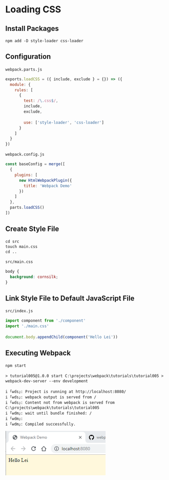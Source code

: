 # Loading CSS

## Install Packages

```shell
npm add -D style-loader css-loader
```

## Configuration

`webpack.parts.js`

```javascript
exports.loadCSS = ({ include, exclude } = {}) => ({
  module: {
    rules: [
      {
        test: /\.css$/,
        include,
        exclude,

        use: ['style-loader', 'css-loader']
      }
    ]
  }
})
```

`webpack.config.js`

```javascript
const baseConfig = merge([
  {
    plugins: [
      new HtmlWebpackPlugin({
        title: 'Webpack Demo'
      })
    ]
  },
  parts.loadCSS()
])
```

## Create Style File

```shell
cd src
touch main.css
cd ..
```

`src/main.css`

```css
body {
  background: cornsilk;
}
```

## Link Style File to Default JavaScript File

`src/index.js`

```javascript
import component from './component'
import './main.css'

document.body.appendChild(component('Hello Lei'))
```

## Executing Webpack

```shell
npm start

> tutorial005@1.0.0 start C:\projects\webpack\tutorials\tutorial005 > webpack-dev-server --env development

i ｢wds｣: Project is running at http://localhost:8080/
i ｢wds｣: webpack output is served from /
i ｢wds｣: Content not from webpack is served from C:\projects\webpack\tutorials\tutorial005
i ｢wdm｣: wait until bundle finished: /
i ｢wdm｣:
i ｢wdm｣: Compiled successfully.
```

<img src="./../images/002/001.PNG" style="float: left;" alt="webpack for styling">
